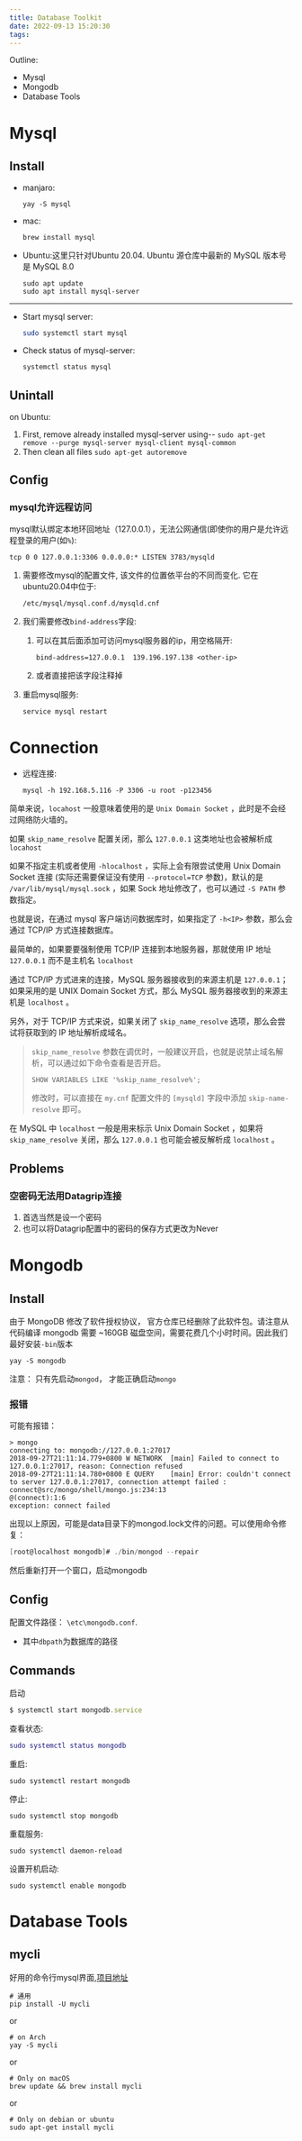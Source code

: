 ```yaml
---
title: Database Toolkit
date: 2022-09-13 15:20:30
tags:
---
```



Outline:

* Mysql
* Mongodb
* Database Tools

<!--more-->

# Mysql

## Install

* manjaro:

  ```shell
  yay -S mysql
  ```

  

* mac:

  ```
  brew install mysql
  ```


* Ubuntu:这里只针对Ubuntu 20.04. Ubuntu 源仓库中最新的 MySQL 版本号是 MySQL 8.0

  ```shell
  sudo apt update
  sudo apt install mysql-server
  ```


---

* Start mysql server:

  ````sh
  sudo systemctl start mysql
  ````

* Check status of mysql-server:

  ```sh
  systemctl status mysql
  ```

  

## Unintall

on Ubuntu:

1. First, remove already installed mysql-server using-- `sudo apt-get remove --purge mysql-server mysql-client mysql-common`
2. Then clean all files `sudo apt-get autoremove`





## Config

### mysql允许远程访问

mysql默认绑定本地环回地址（127.0.0.1），无法公网通信(即使你的用户是允许远程登录的用户(如`%`):

```
tcp 0 0 127.0.0.1:3306 0.0.0.0:* LISTEN 3783/mysqld
```

1. 需要修改mysql的配置文件, 该文件的位置依平台的不同而变化. 它在ubuntu20.04中位于:

   ```
   /etc/mysql/mysql.conf.d/mysqld.cnf
   ```

   

2. 我们需要修改`bind-address`字段:

   1. 可以在其后面添加可访问mysql服务器的ip，用空格隔开:

      ```
      bind-address=127.0.0.1  139.196.197.138 <other-ip>
      ```

   2. 或者直接把该字段注释掉

3. 重启mysql服务:

   ```sh
   service mysql restart
   ```

# Connection



* 远程连接:

  ```
  mysql -h 192.168.5.116 -P 3306 -u root -p123456
  ```

  

简单来说，`locahost` 一般意味着使用的是 `Unix Domain Socket` ，此时是不会经过网络防火墙的。

如果 `skip_name_resolve` 配置关闭，那么 `127.0.0.1` 这类地址也会被解析成 `locahost`



如果不指定主机或者使用 `-hlocalhost` ，实际上会有限尝试使用 Unix Domain Socket 连接 (实际还需要保证没有使用 `--protocol=TCP` 参数)，默认的是 `/var/lib/mysql/mysql.sock` ，如果 Sock 地址修改了，也可以通过 `-S PATH` 参数指定。

也就是说，在通过 mysql 客户端访问数据库时，如果指定了 `-h<IP>` 参数，那么会通过 TCP/IP 方式连接数据库。

最简单的，如果要要强制使用 TCP/IP 连接到本地服务器，那就使用 IP 地址 `127.0.0.1` 而不是主机名 `localhost` 



通过 TCP/IP 方式进来的连接，MySQL 服务器接收到的来源主机是 `127.0.0.1`；如果采用的是 UNIX Domain Socket 方式，那么 MySQL 服务器接收到的来源主机是 `localhost` 。

另外，对于 TCP/IP 方式来说，如果关闭了 `skip_name_resolve` 选项，那么会尝试将获取到的 IP 地址解析成域名。

> `skip_name_resolve` 参数在调优时，一般建议开启，也就是说禁止域名解析，可以通过如下命令查看是否开启。
>
> ```
> SHOW VARIABLES LIKE '%skip_name_resolve%';
> ```
>
> 修改时，可以直接在 `my.cnf` 配置文件的 `[mysqld]` 字段中添加 `skip-name-resolve` 即可。



在 MySQL 中 `localhost` 一般是用来标示 Unix Domain Socket ，如果将 `skip_name_resolve` 关闭，那么 `127.0.0.1` 也可能会被反解析成 `localhost` 。

## Problems

### 空密码无法用Datagrip连接

1. 首选当然是设一个密码
2. 也可以将Datagrip配置中的密码的保存方式更改为Never

# Mongodb

## Install

由于 MongoDB 修改了软件授权协议，  官方仓库已经删除了此软件包。请注意从代码编译 mongodb 需要 ~160GB 磁盘空间，需要花费几个小时时间。因此我们最好安装`-bin`版本

```
yay -S mongodb
```



注意： 只有先启动`mongod`， 才能正确启动`mongo`

### 报错

可能有报错：

```
> mongo
connecting to: mongodb://127.0.0.1:27017
2018-09-27T21:11:14.779+0800 W NETWORK  [main] Failed to connect to 127.0.0.1:27017, reason: Connection refused
2018-09-27T21:11:14.780+0800 E QUERY    [main] Error: couldn't connect to server 127.0.0.1:27017, connection attempt failed :
connect@src/mongo/shell/mongo.js:234:13
@(connect):1:6
exception: connect failed
```

出现以上原因，可能是data目录下的mongod.lock文件的问题。可以使用命令修复：

```csharp
[root@localhost mongodb]# ./bin/mongod --repair
```

 然后重新打开一个窗口，启动mongodb

## Config

配置文件路径： `\etc\mongodb.conf`. 

* 其中`dbpath`为数据库的路径

## Commands

启动

```ruby
$ systemctl start mongodb.service
```

查看状态:

```lua
sudo systemctl status mongodb
```

重启:

```text
sudo systemctl restart mongodb
```

停止:

```text
sudo systemctl stop mongodb
```

重载服务:

```text
sudo systemctl daemon-reload
```

设置开机启动:

```
sudo systemctl enable mongodb
```



# Database Tools

## mycli

好用的命令行mysql界面,[项目地址](https://github.com/dbcli/mycli)

```shell
# 通用
pip install -U mycli
```

or

```shell
# on Arch
yay -S mycli
```

or

```shell
# Only on macOS
brew update && brew install mycli  
```

or

```shell
# Only on debian or ubuntu
sudo apt-get install mycli 
```



